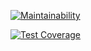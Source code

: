 [![Maintainability](https://api.codeclimate.com/v1/badges/e5a8e2fb247e533ce213/maintainability)](https://codeclimate.com/github/aliya202/java-project-61/maintainability)

[![Test Coverage](https://api.codeclimate.com/v1/badges/e5a8e2fb247e533ce213/test_coverage)](https://codeclimate.com/github/aliya202/java-project-61/test_coverage)


